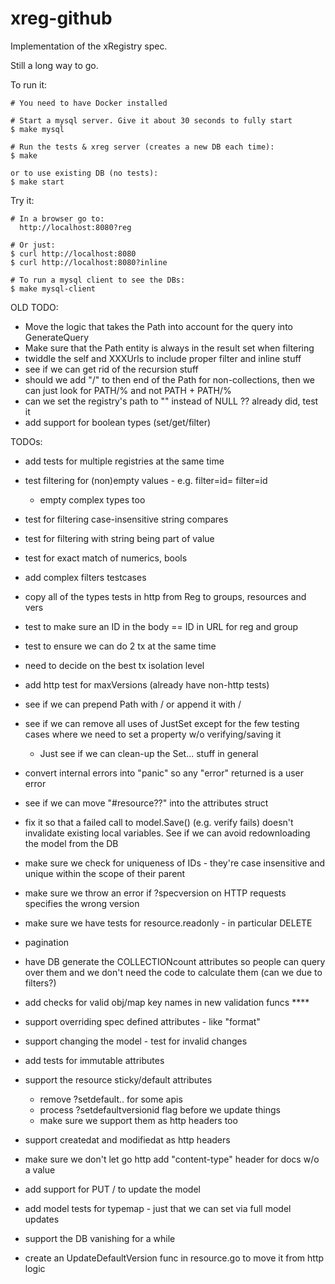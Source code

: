 # xreg-github

Implementation of the xRegistry spec.

Still a long way to go.

To run it:
```
# You need to have Docker installed

# Start a mysql server. Give it about 30 seconds to fully start
$ make mysql

# Run the tests & xreg server (creates a new DB each time):
$ make

or to use existing DB (no tests):
$ make start
```

Try it:
```
# In a browser go to:
  http://localhost:8080?reg

# Or just:
$ curl http://localhost:8080
$ curl http://localhost:8080?inline

# To run a mysql client to see the DBs:
$ make mysql-client
```

OLD TODO:
- Move the logic that takes the Path into account for the query into
  GenerateQuery
- Make sure that the Path entity is always in the result set when filtering
- twiddle the self and XXXUrls to include proper filter and inline stuff
- see if we can get rid of the recursion stuff
- should we add "/" to then end of the Path for non-collections, then
  we can just look for PATH/%  and not PATH + PATH/%
- can we set the registry's path to "" instead of NULL ?? already did, test it
- add support for boolean types (set/get/filter)

TODOs:
- add tests for multiple registries at the same time
- test filtering for (non)empty values - e.g. filter=id=  filter=id
  - empty complex types too
- test for filtering case-insensitive string compares
- test for filtering with string being part of value
- test for exact match of numerics, bools
- add complex filters testcases
- copy all of the types tests in http from Reg to groups, resources and vers
- test to make sure an ID in the body == ID in URL for reg and group
- test to ensure we can do 2 tx at the same time
- need to decide on the best tx isolation level
- add http test for maxVersions (already have non-http tests)

- see if we can prepend Path with / or append it with /
- see if we can remove all uses of JustSet except for the few testing cases
  where we need to set a property w/o verifying/saving it
  - Just see if we can clean-up the Set... stuff in general
- convert internal errors into "panic" so any "error" returned is a user error
- see if we can move "#resource??" into the attributes struct
- fix it so that a failed call to model.Save() (e.g. verify fails) doesn't
  invalidate existing local variables. See if we can avoid redownloading the
  model from the DB
- make sure we check for uniqueness of IDs - they're case insensitive and
  unique within the scope of their parent
- make sure we throw an error if ?specversion on HTTP requests specifies the
  wrong version
- make sure we have tests for resource.readonly - in particular DELETE

- pagination
- have DB generate the COLLECTIONcount attributes so people can query over
  them and we don't need the code to calculate them (can we due to filters?)
- add checks for valid obj/map key names in new validation funcs ****
- support overriding spec defined attributes - like "format"
- support changing the model - test for invalid changes
- add tests for immutable attributes
- support the resource sticky/default attributes
  - remove ?setdefault.. for some apis
  - process ?setdefaultversionid flag before we update things
  - make sure we support them as http headers too
- support createdat and modifiedat as http headers
- make sure we don't let go http add "content-type" header for docs w/o a value
- add support for PUT / to update the model
- add model tests for typemap - just that we can set via full model updates
- support the DB vanishing for a while
- create an UpdateDefaultVersion func in resource.go to move it from http logic
